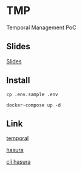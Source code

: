 # TMP

Temporal Management PoC

## Slides

[Slides](Discovering_of_a_Workflow_Engine.pdf)

## Install

```shell
cp .env.sample .env
```

```shell
docker-compose up -d
```

## Link

[temporal](http://localhost:8081)

[hasura](http://localhost:8081)

[cli hasura](https://hasura.io/docs/latest/hasura-cli/commands/hasura/)
